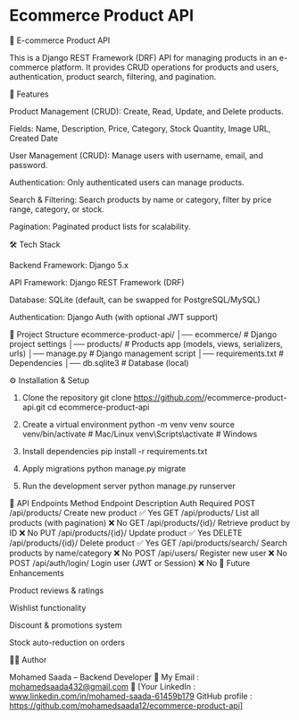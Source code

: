 # Ecommerce Product API
🛒 E-commerce Product API

This is a Django REST Framework (DRF) API for managing products in an e-commerce platform.
It provides CRUD operations for products and users, authentication, product search, filtering, and pagination.

🚀 Features

Product Management (CRUD): Create, Read, Update, and Delete products.

Fields: Name, Description, Price, Category, Stock Quantity, Image URL, Created Date

User Management (CRUD): Manage users with username, email, and password.

Authentication: Only authenticated users can manage products.

Search & Filtering: Search products by name or category, filter by price range, category, or stock.

Pagination: Paginated product lists for scalability.

🛠️ Tech Stack

Backend Framework: Django 5.x

API Framework: Django REST Framework (DRF)

Database: SQLite (default, can be swapped for PostgreSQL/MySQL)

Authentication: Django Auth (with optional JWT support)

📂 Project Structure
ecommerce-product-api/
│── ecommerce/       # Django project settings
│── products/        # Products app (models, views, serializers, urls)
│── manage.py        # Django management script
│── requirements.txt # Dependencies
│── db.sqlite3       # Database (local)

⚙️ Installation & Setup
1. Clone the repository
git clone https://github.com/<your-username>/ecommerce-product-api.git
cd ecommerce-product-api

2. Create a virtual environment
python -m venv venv
source venv/bin/activate   # Mac/Linux
venv\Scripts\activate      # Windows

3. Install dependencies
pip install -r requirements.txt

4. Apply migrations
python manage.py migrate

5. Run the development server
python manage.py runserver

📌 API Endpoints
Method	Endpoint	Description	Auth Required
POST	/api/products/	Create new product	✅ Yes
GET	/api/products/	List all products (with pagination)	❌ No
GET	/api/products/{id}/	Retrieve product by ID	❌ No
PUT	/api/products/{id}/	Update product	✅ Yes
DELETE	/api/products/{id}/	Delete product	✅ Yes
GET	/api/products/search/	Search products by name/category	❌ No
POST	/api/users/	Register new user	❌ No
POST	/api/auth/login/	Login user (JWT or Session)	❌ No
🌟 Future Enhancements

Product reviews & ratings

Wishlist functionality

Discount & promotions system

Stock auto-reduction on orders

👨‍💻 Author

Mohamed Saada – Backend Developer
📧 My Email : mohamedsaada432@gmail.com
🔗 [Your LinkedIn : www.linkedin.com/in/mohamed-saada-61459b179
GitHub profile : https://github.com/mohamedsaada12/ecommerce-product-api]
